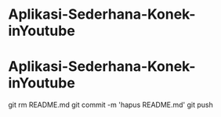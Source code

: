 ﻿# Aplikasi-Sederhana-Konek-inYoutube
# Aplikasi-Sederhana-Konek-inYoutube
git rm README.md
git commit -m 'hapus README.md'
git push

